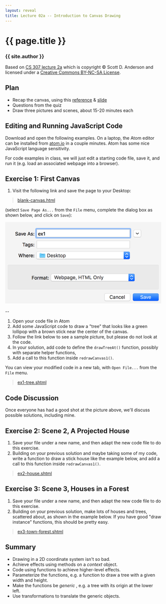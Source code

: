 ```yaml
---
layout: reveal
title: Lecture 02a -- Introduction to Canvas Drawing
---
```

# {{ page.title }}
### {{ site.author }}

Based on [CS 307 lecture 2a](https://cs.wellesley.edu/~cs307/lectures/02a.html) which is copyright &copy; Scott D. Anderson and licensed under a [Creative Commons BY-NC-SA License](http://creativecommons.org/licenses/by-nc-sa/1.0/). 


## Plan

  * Recap the canvas, using this [reference](../readings/02a-canvas.html#canvas_reference) & [slide](Lecture2.pdf)
  * Questions from the quiz 
  * Draw three pictures and scenes, about 15-20 minutes each 

## Editing and Running JavaScript Code

Download and open the following examples.
On a laptop, the Atom editor can be installed from
[atom.io](http://atom.io) in a couple minutes. Atom has some nice JavaScript
language sensitivity. 

For code examples in class, we will just edit a starting code file, save it,
and run it (e.g. load an associated webpage into a browser).

## Exercise 1: First Canvas

  1. Visit the following link and save the page to your Desktop: 

  > [blank-canvas.html](02a-exercises/blank-canvas.html)

  (select `Save Page As...` from the `File` menu, complete the dialog box as
  shown below, and click on `Save`):

  ![](img/saveEx1.png)
     
--

  1. Open your code file in Atom
  1. Add some JavaScript code to draw a "tree" that looks like a green lollipop with a brown stick near the center of the canvas.
  1. Follow the link below to see a sample picture, but please do not look at the code.
  1. In your solution, add code to define the `drawTreeAt()` function, possibly with separate helper functions,
  1. Add a call to this function inside `redrawCanvas1()`.

  You can view your modified code in a new tab, with `Open File...` from the `File` menu. 

  > [ex1-tree.shtml](02a-exercises/ex1-tree.shtml)

## Code Discussion

Once everyone has had a good shot at the picture above, we'll discuss possible
solutions, including mine.

## Exercise 2: Scene 2, A Projected House

  1. Save your file under a new name, and then adapt the new code file to do this exercise. 
  2. Building on your previous solution and maybe taking some of my code, write a function to draw a stick house like the example below, and add a call to this function inside `redrawCanvas1()`. 

> [ex2-house.shtml](02a-exercises/ex2-house.shtml)

## Exercise 3: Scene 3, Houses in a Forest

  1. Save your file under a new name, and then adapt the new code file to do this exercise. 
  2. Building on your previous solution, make lots of houses and trees, scattered about, as shown in the example below. If you have good "draw instance" functions, this should be pretty easy. 

> [ex3-town-forest.shtml](02a-exercises/ex3-town-forest.shtml)

## Summary

  * Drawing in a 2D coordinate system isn't so bad. 
  * Achieve effects using methods on a _context_ object. 
  * Code using functions to achieve higher-level effects. 
  * Parameterize the functions, e.g. a function to draw a tree with a given width and height. 
  * Make the functions be _generic_ , e.g. a tree with its origin at the lower left. 
  * Use transformations to translate the generic objects.  
